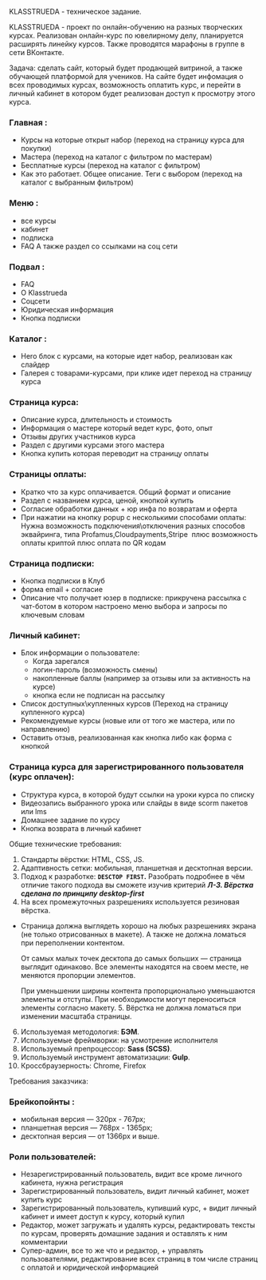 KLASSTRUEDA - техническое задание.

KLASSTRUEDA - проект по онлайн-обучению на разных творческих курсах. Реализован онлайн-курс по ювелирному делу, планируется расширять линейку курсов. Также проводятся марафоны в группе в сети ВКонтакте.

Задача: сделать сайт, который будет продающей витриной, а также обучающей платформой для учеников. На сайте будет инфомация о всех проводимых курсах, возможность оплатить курс, и перейти в личный кабинет в котором будет реализован доступ к просмотру этого курса.

### Главная :
- Курсы на которые открыт набор (переход на страницу курса для покупки)
- Мастера (переход на каталог с фильтром по мастерам)
- Бесплатные курсы (переход на каталог с фильтром)
- Как это работает. Общее описание. Теги с выбором (переход на каталог с выбранным фильтром)

### Меню :
- все курсы
- кабинет
- подписка
- FAQ
А также раздел со ссылками на соц сети

### Подвал :
- FAQ
- О Klasstrueda
- Соцсети
- Юридическая информация
- Кнопка подписки

### Каталог :
- Hero блок с курсами, на которые идет набор, реализован как слайдер
- Галерея с товарами-курсами, при клике идет переход на страницу курса

### Страница курса:
- Описание курса, длительность и стоимость
- Информация о мастере который ведет курс, фото, опыт
- Отзывы других участников курса
- Раздел с другими курсами этого мастера
- Кнопка купить которая переводит на страницу оплаты

### Страницы оплаты:
- Кратко что за курс оплачивается. Общий формат и описание
- Раздел с названием курса, ценой, кнопкой купить
- Согласие обработки данных + юр инфа по возвратам и оферта
- При нажатии на кнопку popup с несколькими способами оплаты: Нужна возможность подключения\отключения разных способов эквайринга, типа Profamus,Cloudpayments,Stripe  плюс возможность оплаты криптой плюс оплата по QR кодам

### Страница подписки:
- Кнопка подписки в Клуб
- форма email + согласие
- Описание что получает юзер в подписке: прикручена рассылка с чат-ботом в котором настроено меню выбора и запросы по ключевым словам

### Личный кабинет:
- Блок информации о пользователе:
  - Когда зарегался
  - логин-пароль (возможность смены)
  - накопленные баллы (например за отзывы или за активность на курсе)
  - кнопка если не подписан на рассылку
- Список доступных\купленных курсов (Переход на страницу купленного курса)
- Рекомендуемые курсы (новые или от того же мастера, или по направлению)
- Оставить отзыв, реализованная как кнопка либо как форма с кнопкой

### Страница курса для зарегистрированного пользователя (курс оплачен):
- Структура курса, в которой будут ссылки на уроки курса по списку
- Видеозапись выбранного урока или слайды в виде scorm пакетов или lms
- Домашнее задание по курсу
- Кнопка возврата в личный кабинет

Общие технические требования:
1. Стандарты вёрстки: HTML, CSS, JS.
2. Адаптивность сетки: мобильная, планшетная и десктопная версии.
3. Подход к разработке: **`DESCTOP FIRST`.** Разобрать подробнее в чём отличие такого подхода вы сможете изучив критерий ***Л-3. Вёрстка сделана по принципу desktop-first***
4. На всех промежуточных разрешениях используется резиновая вёрстка.
  - Страница должна выглядеть хорошо на любых разрешениях экрана (не только отрисованных в макете). А также не должна ломаться при переполнении контентом.

    От самых малых точек десктопа до самых больших — страница выглядит одинаково. Все элементы находятся на своем месте, не меняются пропорции элементов.

    При уменьшении ширины контента пропорционально уменьшаются элементы и отступы. При необходимости могут переноситься элементы согласно макету.
    5. Вёрстка не должна ломаться при изменении масштаба страницы.
6. Используемая методология: **БЭМ**.
7. Используемые фреймворки: на усмотрение исполнителя
8. Используемый препроцессор: **Sass (SCSS)**.
9. Используемый инструмент автоматизации: **Gulp**.
10. Кроссбраузерность: Chrome, Firefox

Требования заказчика:
### Брейкопойнты :

- мобильная версия — 320px - 767px;
- планшетная версия — 768px - 1365px;
- десктопная версия — от 1366px и выше.

### Роли пользователей:
- Незарегистрированный пользователь, видит все кроме личного кабинета, нужна регистрация
- Зарегистрированный пользователь, видит личный кабинет, может купить курс
- Зарегистрированный пользователь, купивший курс, + видит личный кабинет и имеет доступ к курсу, который купил
- Редактор, может загружать и удалять курсы, редактировать тексты по курсам, проверять домашние задания и оставлять к ним комментарии
- Супер-админ, все то же что и редактор, + управлять пользователями, редактирование всех страниц в том числе страниц с оплатой и юридической информацией


